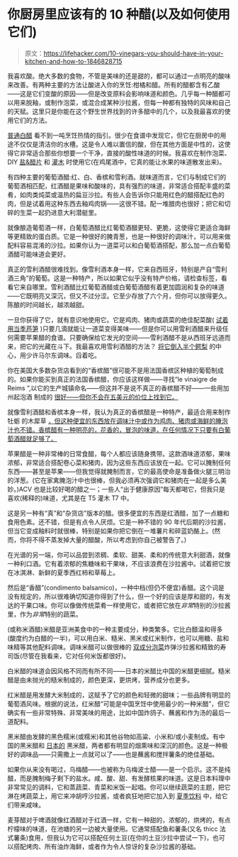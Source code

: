 # 你厨房里应该有的 10 种醋(以及如何使用它们)

> 原文：<https://lifehacker.com/10-vinegars-you-should-have-in-your-kitchen-and-how-to-1846828715>

我喜欢酸。绝大多数的食物，不管是美味的还是甜的，都可以通过一点明亮的酸味来改善。有两种主要的方法让酸进入你的烹饪:柑橘和醋。所有的醋都含有乙酸——这是它们变酸的原因——但是改变原料会影响味道和颜色。几乎每一种醋都可以用来脱釉，或制作泡菜，或混合成某种沙拉酱，但每一种都有独特的风味和自己的天赋。这里只是你能在这个野生世界找到的许多醋中的几个，以及我最喜欢的使用它们的方法。

[普通白醋](https://skillet.lifehacker.com/in-defense-of-white-vinegar-1829200251) 看不到一吨烹饪热情的指引。很少在食谱中发现它，但它在厨房中的用途不仅仅是清洁你的水槽。这是令人难以置信的酸，但在其他方面是中性的，这使得它非常适合那些你想要一个干净，直接的酸性味道的时候。我喜欢在制作泡菜、DIY [盐&醋片](https://skillet.lifehacker.com/make-your-own-salt-and-vinegar-chips-with-homemade-sodi-1710220195#_ga=2.114832005.36707651.1537193467-1723114163.1524514905) 和 [灌木](https://skillet.lifehacker.com/make-delicious-sweet-and-sour-shrubs-using-this-easy-ra-1724576518) 时使用它(在鸡尾酒中，它真的能让水果的味道散发出来)。

有四种主要的葡萄酒醋:红、白、香槟和雪利酒。就味道而言，它们与制成它们的葡萄酒相匹配，红酒醋是果味和酸味的，具有强烈的味道，非常适合搭配丰盛的菜肴，如肉类炖菜或温热的扁豆沙拉。有些人会告诉你只能用红色的醋搭配红色的肉，但是试着用这种东西去釉鸡肉锅——这很不错。配一堆腊肉也很好；把它和切碎的生菜一起扔进意大利潜艇里。

就像酿造葡萄酒一样，白葡萄酒醋比红葡萄酒醋更轻、更脆，这使得它更适合海鲜等更精致的蛋白质。它是一种很好的腌青葱，也是一种很好的调味汁，可以用来做配料容易混淆的沙拉。如果你认为一道菜可以和白葡萄酒搭配，那么加一点白葡萄酒醋可能味道会更好。

真正的雪利酒醋很难找到。像雪利酒本身一样，它来自西班牙，特别是产自“雪利酒三角”的葡萄。这是一种特产，所以如果它似乎没有特产价格，请检查标签，看看它来自哪里。雪利酒醋比红葡萄酒醋或白葡萄酒醋有着更加圆润和复杂的味道——它既明亮又深沉，但又不过分涩。它至少存放了六个月，但你可以放得更久。陈酿的时间越长，越浓越甜。

一旦你获得了它，就有意识地使用它。它是鸡肉、猪肉或蔬菜的绝佳配菜酸( [试着用当季芦笋](https://skillet.lifehacker.com/marinate-fresh-asparagus-with-lemon-and-shallots-1846798735?rev=1620064129169) )只要几滴就能让一道菜变得美味——但是你可以用雪利酒醋来升级任何需要苹果醋的食谱。只要确保给它发光的空间——雪利酒醋不是从西班牙远道而来，把它的光藏在斗下。我最喜欢用雪利酒醋的方法？ [将它倒入半个鳄梨](https://skillet.lifehacker.com/pour-stuff-into-the-avocado-hole-1844564851) 的中心，用少许马尔东调味。舀着吃。

你在美国大多数杂货店看到的“香槟醋”很可能不是用法国香槟区种植的葡萄制成的。如果你能买到真正的法国香槟醋，你应该这样做——寻找“le vinaigre de Reims ”,以它的生产城镇命名——但这并不是说不真正的香槟醋不好——一些用加州起泡酒 制成的 [很好——但你不会在五美元的价位上找到它。](https://brightland.co/products/parasol) 

就像雪利酒醋和香槟本身一样，我认为真正的香槟醋是一种特产，最适合用来制作牡蛎 的木犀草 [，但这种便宜的东西放在调味汁中或作为鸡肉、猪肉或海鲜的腌泡汁也不错。香槟醋有一种明亮的，花香的，冒泡的味道，在任何情况下只要有白葡萄酒醋就足够了。](https://skillet.lifehacker.com/four-easy-and-romantic-meals-to-impress-your-valentine-1792111248)

苹果醋是一种非常棒的日常食醋，每个人都应该随身携带。这款酒味道浓郁，果味浓郁，非常适合搭配卷心菜和猪肉，因为这些东西应该放在一起。它可以腌制任何东西——甚至是苹果——但我觉得就腌制而言，它的最高使命是准备做火腿三明治的洋葱。(它在家禽腌泡汁中也很棒，但我必须再次强调它和猪肉在一起是多么美妙。)ACV 也是比较好喝的醋之一；一些人“出于健康原因”每天都喝它，但我只是喜欢(稀释的)味道，尤其是在 T5 灌木 T7 中。

这是另一种有“真”和“杂货店”版本的醋。很多便宜的东西是红酒醋，加了一点糖和食用色素。还不错，但是有点令人厌烦。它是一种不错的 90 年代后期的沙拉酱，但当它变成釉料时就很棒，特别是如果你把它倒在一堆薯片和碎蓝奶酪上。(然而，你将不得不蒸发掉大量的醋酸，所以考虑到你自己被警告了。)

在光谱的另一端，你可以品尝到浓稠、柔软、甜美、柔和的传统意大利甜酒，就像一种利口酒。它有着浓郁的焦糖味和干果味，不应该浪费在沙拉酱中。试着把它放在冰淇淋、新鲜的夏季西红柿和草莓上。

然后是“香醋”(condimento balsamico)，一种中档(但仍不便宜)香醋。这个词是没有规定的，所以很难确切知道你得到了什么，但一个好的应该是厚和甜的，有发达的干果口味。你可以像做传统菜肴一样使用它，或者把它放在*非常*特别的沙拉酱里，作为*非常*特别的蔬菜。

(或称米酒醋)米醋是亚洲美食中的一种主要成分，种类繁多。它比白醋温和得多(酸度约为白醋的一半)，可以用白米、糙米、黑米或红米制作，也可以用糖、盐和味精等其他配料调味。调味米醋可以做很棒的 [双成分泡菜](https://skillet.lifehacker.com/make-two-ingredient-quick-pickles-with-seasoned-rice-vi-1844408921)炸弹沙拉酱和精致的寿司饭(尽管在我看来，它对任何米饭都很好)。

白米醋的味道会因风格不同而有所不同——日本的米醋比中国的米醋更细腻。糙米醋是由未抛光的糙米制成的，颜色更深，更烘烤，营养成分也更多。

红米醋是用发酵大米制成的，这赋予了它的颜色和轻微的甜味；一些品牌有明显的葡萄酒风味。根据的说法，红米醋“可能是中国烹饪中使用最少的一种米醋”，但它确实有一些非常特殊、非常美味的用途，比如中国炸鸽子、蘸酱和作为汤的最后一道配料。

黑米醋由发酵的黑色糯米(或糯米)和其他谷物如高粱、小米和/或小麦制成。有中国的黑米醋和 [日本的](https://www.justonecookbook.com/black-vinegar/#:~:text=Black%20vinegar%20(%E9%BB%92%E9%85%A2)%20is,sour%20than%20regular%20rice%20vinegar.) 黑米醋，两者都有明显的烟熏味和深沉的颜色。这是一种极好的调味品——只需撒上一点就可以了——也是蘸酱和搅拌薯条的绝佳基础。

如果你从来没有喝过，乌梅醋——也被称为乌梅波士醋——是一个启示。这不是纯醋，而是腌制梅子剩下的盐水。咸、酸、甜、有发酵核果的味道。这是日本料理中非常常见的调料，它和蒸蔬菜、青菜和米饭一起唱。你可以继续蔬菜的主题，把它淋在烤蔬菜上，用它来冲胡哼沙拉酱，或者疯狂地把它加入到 [夏季饮料](https://skillet.lifehacker.com/you-should-salt-your-summer-beverages-1826136071) 中，给它们带来咸味。

麦芽醋对于啤酒就像红酒醋对于红酒一样，它有一种甜的，浓郁的，烘烤的，有点柠檬味的味道，在池塘的另一边被大量使用。它通常搭配鱼和薯条(又名 thicc 法式薯条)食用，但我认为它可以搭配任何土豆(在你的土豆沙拉中尝试一下)，也可以搭配烤肉、所有油炸海鲜，或者作为令人惊讶的复杂沙拉酱的基础。